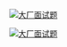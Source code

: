 
[![大厂面试题](http://shasengbufa.com/1.jpg "叶子创业记")](http://shasengbufa.com/1.jpg "叶子创业记")

[![大厂面试题](http://shasengbufa.com/wechat.jpg "叶子创业记")](http://shasengbufa.com/wechat.jpg "叶子创业记")
